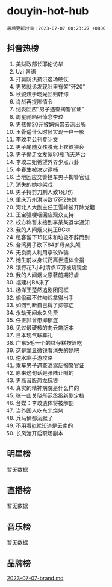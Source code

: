# douyin-hot-hub

`最后更新时间：2023-07-07 00:23:27 +0800`

## 抖音热榜

1. 美财政部长耶伦访华
1. Uzi 唇语
1. 打赢防汛抗洪这场硬仗
1. 男孩就诊发现肚里有架“歼20”
1. 秋瓷炫于晓光回归韩综
1. 肖战再提陈情令
1. 纪委回应“男子遇查掏警官证”
1. 周星驰晒照悼念李玟
1. 男孩偷20元被妈妈带去派出所
1. 玉骨遥什么时候实现一户一影
1. 李玟老公刊登讣文
1. 男子尾随女孩脱光上衣欲猥亵
1. 男子偷走女友家80瓶飞天茅台
1. 李玟二姐希望外界少点八卦
1. 李春生被决定逮捕
1. 当地回应交警拦车男子掏警官证
1. 消失的她吵架戏
1. 男子持剪刀刺人致1死1伤
1. 重庆万州洪涝致17死2失踪
1. 河北人大副主任王雪峰被开除党籍
1. 王宝强哽咽回应观众支持
1. 校方称暂未接到李某某退学通知
1. 我的人间烟火纯正BG味
1. 租客留下15张床和垃圾不辞而别
1. 台湾男子砍下84岁母亲头颅
1. 无良商人利用李玟诈骗
1. 她生前以身试药离世遗体全捐
1. 银行花7小时清点17万被烧现金
1. 我的人间烟火原著前期好虐
1. 福建村BA来了
1. 杨洋王楚然追剧团同框
1. 偷偷藏不住吻戏拿得出手
1. 如何判断自己得了抑郁症
1. 永劫无间永久免费
1. 任正非曾患抑郁症
1. 见过最硬核的向云端版本
1. 日本现气球葬礼
1. 广东5毛一个的钵仔糕按篮吃
1. 这是拿显微镜看消失的她吧
1. 逆水寒手游攻略
1. 乘车男子遇查酒驾反掏警官证
1. 原来这句话是张陆让喊的
1. 男高音版恐龙抗狼
1. 真实的精神病院是什么样的
1. 张一山关晓彤范丞丞新剧定档
1. 台媒：李玟遗体将被解剖
1. 当外国人吃东北烧烤
1. 兵马俑都沉默了
1. 不用看ip就知道是云南的
1. 长风渡开启职场副本

## 明星榜

暂无数据

## 直播榜

暂无数据

## 音乐榜

暂无数据

## 品牌榜

[2023-07-07-brand.md](2023-07-07-brand.md)

